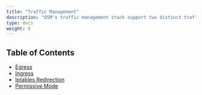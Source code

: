 ```yaml
---
title: "Traffic Management"
description: "OSM's traffic management stack support two distinct traffic policy modes, namely SMI traffic policy mode and permissive traffic policy mode. The traffic policy mode determines how OSM routes application traffic between pods within the service mesh. Additionally, ingress and egress functionality allows external access to and from the cluster respectively."
type: docs
weight: 6
---
```


## Table of Contents
- [Egress](/docs/guides/traffic_management/egress)
- [Ingress](/docs/guides/traffic_management/ingress)
- [Iptables Redirection](/docs/guides/traffic_management/iptables_redirection)
- [Permissive Mode](/docs/guides/traffic_management/permissive_mode)

